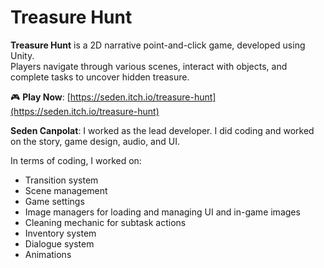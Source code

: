 # Treasure Hunt

**Treasure Hunt** is a 2D narrative point-and-click game, developed using Unity.  
Players navigate through various scenes, interact with objects, and complete tasks to uncover hidden treasure.

🎮 **Play Now**: [https://seden.itch.io/treasure-hunt](https://seden.itch.io/treasure-hunt)

**Seden Canpolat**: I worked as the lead developer. I did coding and worked on the story, game design, audio, and UI.

 In terms of coding, I worked on:
- Transition system  
- Scene management  
- Game settings  
- Image managers for loading and managing UI and in-game images  
- Cleaning mechanic for subtask actions  
- Inventory system  
- Dialogue system  
- Animations

 
